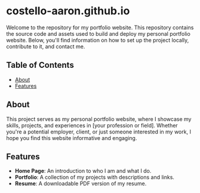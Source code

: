 # costello-aaron.github.io
Welcome to the repository for my portfolio website. This repository contains the source code and assets used to build and deploy my personal portfolio website. Below, you'll find information on how to set up the project locally, contribute to it, and contact me.

## Table of Contents

- [About](#about)
- [Features](#features)

## About

This project serves as my personal portfolio website, where I showcase my skills, projects, and experiences in [your profession or field]. Whether you're a potential employer, client, or just someone interested in my work, I hope you find this website informative and engaging.

## Features

- **Home Page**: An introduction to who I am and what I do.
- **Portfolio**: A collection of my projects with descriptions and links.
- **Resume**: A downloadable PDF version of my resume.
